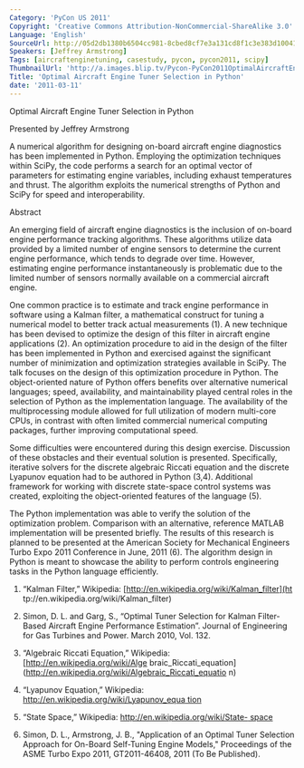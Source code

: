 ```yaml
---
Category: 'PyCon US 2011'
Copyright: 'Creative Commons Attribution-NonCommercial-ShareAlike 3.0'
Language: 'English'
SourceUrl: http://05d2db1380b6504cc981-8cbed8cf7e3a131cd8f1c3e383d10041.r93.cf2.rackcdn.com/pycon-us-2011/380_optimal-aircraft-engine-tuner-selection-in-python.mp4
Speakers: [Jeffrey Armstrong]
Tags: [aircraftenginetuning, casestudy, pycon, pycon2011, scipy]
ThumbnailUrl: 'http://a.images.blip.tv/Pycon-PyCon2011OptimalAircraftEngineTunerSelectionInPython133-714.jpg'
Title: 'Optimal Aircraft Engine Tuner Selection in Python'
date: '2011-03-11'
---
```

Optimal Aircraft Engine Tuner Selection in Python

Presented by Jeffrey Armstrong

A numerical algorithm for designing on-board aircraft engine diagnostics has
been implemented in Python. Employing the optimization techniques within
SciPy, the code performs a search for an optimal vector of parameters for
estimating engine variables, including exhaust temperatures and thrust. The
algorithm exploits the numerical strengths of Python and SciPy for speed and
interoperability.

Abstract

An emerging field of aircraft engine diagnostics is the inclusion of on-board
engine performance tracking algorithms. These algorithms utilize data provided
by a limited number of engine sensors to determine the current engine
performance, which tends to degrade over time. However, estimating engine
performance instantaneously is problematic due to the limited number of
sensors normally available on a commercial aircraft engine.

One common practice is to estimate and track engine performance in software
using a Kalman filter, a mathematical construct for tuning a numerical model
to better track actual measurements (1). A new technique has been devised to
optimize the design of this filter in aircraft engine applications (2). An
optimization procedure to aid in the design of the filter has been implemented
in Python and exercised against the significant number of minimization and
optimization strategies available in SciPy. The talk focuses on the design of
this optimization procedure in Python. The object-oriented nature of Python
offers benefits over alternative numerical languages; speed, availability, and
maintainability played central roles in the selection of Python as the
implementation language. The availability of the multiprocessing module
allowed for full utilization of modern multi-core CPUs, in contrast with often
limited commercial numerical computing packages, further improving
computational speed.

Some difficulties were encountered during this design exercise. Discussion of
these obstacles and their eventual solution is presented. Specifically,
iterative solvers for the discrete algebraic Riccati equation and the discrete
Lyapunov equation had to be authored in Python (3,4). Additional framework for
working with discrete state-space control systems was created, exploiting the
object-oriented features of the language (5).

The Python implementation was able to verify the solution of the optimization
problem. Comparison with an alternative, reference MATLAB implementation will
be presented briefly. The results of this research is planned to be presented
at the American Society for Mechanical Engineers Turbo Expo 2011 Conference in
June, 2011 (6). The algorithm design in Python is meant to showcase the
ability to perform controls engineering tasks in the Python language
efficiently.

1. “Kalman Filter,” Wikipedia: [http://en.wikipedia.org/wiki/Kalman_filter](ht
tp://en.wikipedia.org/wiki/Kalman_filter)

2. Simon, D. L. and Garg, S., “Optimal Tuner Selection for Kalman Filter-Based
Aircraft Engine Performance Estimation”. Journal of Engineering for Gas
Turbines and Power. March 2010, Vol. 132.

3. “Algebraic Riccati Equation,” Wikipedia: [http://en.wikipedia.org/wiki/Alge
braic_Riccati_equation](http://en.wikipedia.org/wiki/Algebraic_Riccati_equatio
n)

4. “Lyapunov Equation,” Wikipedia: [http://en.wikipedia.org/wiki/Lyapunov_equa
tion](http://en.wikipedia.org/wiki/Lyapunov_equation)

5. “State Space,” Wikipedia: [http://en.wikipedia.org/wiki/State-
space](http://en.wikipedia.org/wiki/State-space)

6. Simon, D. L., Armstrong, J. B., "Application of an Optimal Tuner Selection
Approach for On-Board Self-Tuning Engine Models," Proceedings of the ASME
Turbo Expo 2011, GT2011-46408, 2011 (To Be Published).
